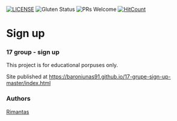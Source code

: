 [![LICENSE](https://img.shields.io/badge/license-MIT-blue.svg?style=flat-square)](https://github.com/belauzas/HTML5-website-template/blob/master/LICENSE.md)
![Gluten Status](https://img.shields.io/badge/Gluten-Free-green.svg)
![PRs Welcome](https://img.shields.io/badge/PRs-welcome-brightgreen.svg)
[![HitCount](http://hits.dwyl.com/front-end-by-rimantas/17-grupe-sign-up.svg)](http://hits.dwyl.com/front-end-by-rimantas/17-grupe-sign-up)

# Sign up
### 17 group - sign up

This project is for educational porpuses only.

Site published at https://baroniunas91.github.io/17-grupe-sign-up-master/index.html

### Authors
[Rimantas](https://github.com/baroniunas91)
